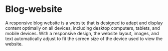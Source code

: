 # Blog-website
A responsive blog website is a website that is designed to adapt and display content optimally on all devices, including desktop computers, tablets, and mobile devices. With a responsive
design, the website layout, images, and text automatically adjust to fit the screen size of the device used to view the website.
